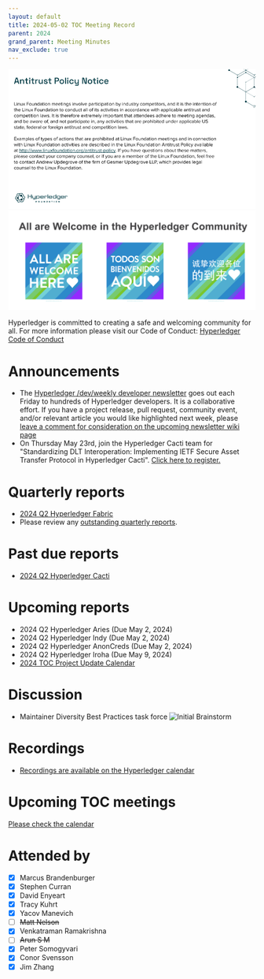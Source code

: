 ```yaml
---
layout: default
title: 2024-05-02 TOC Meeting Record
parent: 2024
grand_parent: Meeting Minutes
nav_exclude: true
---
```

![Antitrust Policy Notice](../images/antitrust-policy-notice.png "Antitrust Policy Notice")
![All are Welcome in the Hyperledger Community](../images/all-are-welcome.png "All are Welcome in the Hyperledger Community")

Hyperledger is committed to creating a safe and welcoming community for all. For more information please visit our Code of Conduct: [Hyperledger Code of Conduct](https://toc.hyperledger.org/governing-documents/code-of-conduct.html)

# Announcements
* The [Hyperledger /dev/weekly developer newsletter](https://wiki.hyperledger.org/pages/viewpage.action?pageId=39618905) goes out each Friday to hundreds of Hyperledger developers. It is a collaborative effort. If you have a project release, pull request, community event, and/or relevant article you would like highlighted next week, please [leave a comment for consideration on the upcoming newsletter wiki page](https://wiki.hyperledger.org/display/DR/2024)
* On Thursday May 23rd, join the Hyperledger Cacti team for "Standardizing DLT Interoperation: Implementing IETF Secure Asset Transfer Protocol in Hyperledger Cacti". [Click here to register.](https://zoom.us/meeting/register/tJEtceGtpzgiGNLH4Wz-osaXswigPSSmgI95#/registration)

# Quarterly reports
* [2024 Q2 Hyperledger Fabric](https://github.com/hyperledger/toc/pull/238)
* Please review any [outstanding quarterly reports](https://github.com/hyperledger/toc/pulls?q=is%3Apr+is%3Aopen+label%3Aquarterly-report+user-review-requested%3A%40me).

# Past due reports
* [2024 Q2 Hyperledger Cacti](https://github.com/hyperledger/toc/pull/242)

# Upcoming reports
* 2024 Q2 Hyperledger Aries (Due May 2, 2024)
* 2024 Q2 Hyperledger Indy (Due May 2, 2024)
* 2024 Q2 Hyperledger AnonCreds (Due May 2, 2024)
* 2024 Q2 Hyperledger Iroha (Due May 9, 2024)
* [2024 TOC Project Update Calendar](../../project-reports/2024/2024-updates.md)

# Discussion
* Maintainer Diversity Best Practices task force
    ![Initial Brainstorm](https://drive.google.com/uc?export=view&id=1taOHYNYmF4vhhX68zUBx2XWgFznfO2X0)

# Recordings
* [Recordings are available on the Hyperledger calendar](https://zoom-lfx.platform.linuxfoundation.org/meetings/lf-decentralized-trust)

# Upcoming TOC meetings
[Please check the calendar](https://lists.hyperledger.org/g/toc/calendar)

# Attended by

* [x] Marcus Brandenburger
* [x] Stephen Curran
* [x] David Enyeart
* [x] Tracy Kuhrt
* [x] Yacov Manevich
* [ ] ~~Matt Nelson~~
* [x] Venkatraman Ramakrishna
* [ ] ~~Arun S M~~
* [x] Peter Somogyvari
* [x] Conor Svensson
* [x] Jim Zhang

